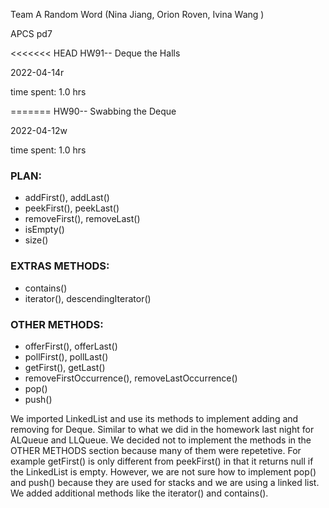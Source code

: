 Team A Random Word (Nina Jiang, Orion Roven, Ivina Wang )

APCS pd7

<<<<<<< HEAD
HW91-- Deque the Halls

2022-04-14r

time spent: 1.0 hrs


=======
HW90-- Swabbing the Deque

2022-04-12w

time spent: 1.0 hrs

### PLAN:
* addFirst(), addLast()
* peekFirst(), peekLast()
* removeFirst(), removeLast()
* isEmpty()
* size()

### EXTRAS METHODS:
* contains()
* iterator(), descendingIterator()

### OTHER METHODS:
* offerFirst(), offerLast()
* pollFirst(), pollLast()
* getFirst(), getLast()
* removeFirstOccurrence(), removeLastOccurrence()
* pop()
* push()


We imported LinkedList and use its methods to implement adding and removing for Deque.
Similar to what we did in the homework last night for ALQueue and LLQueue.
We decided not to implement the methods in the OTHER METHODS section because many of them were repetetive. For example getFirst() is only different from peekFirst() in that it returns null if the LinkedList is empty.
However, we are not sure how to implement pop() and push() because they are used for stacks and we are using a linked list.
We added additional methods like the iterator() and contains().
